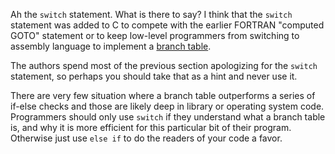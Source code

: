Ah the `switch` statement.  What is there to say?  I think that the `switch` statement
was added to C to compete with the earlier FORTRAN "computed GOTO" statement or to keep low-level
programmers from switching to assembly language to implement a 
[branch table](https://en.wikipedia.org/wiki/Branch_table).

The authors spend most of the previous section apologizing for the `switch` statement, so perhaps
you should take that as a hint and never use it.

There are very few situation where a branch table outperforms a series of if-else checks
and those are likely deep in library or operating system code.  Programmers should only use
`switch` if they understand what a branch table is, and why it is more efficient
for this particular bit of their program.  Otherwise just use `else if` to do the readers
of your code a favor.
